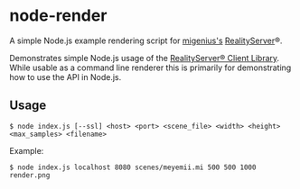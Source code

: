 # node-render

A simple Node.js example rendering script for [migenius's](https://migenius.com "migenius") [RealityServer](https://www.migenius.com/products/realityserver "RealityServer")®.

Demonstrates simple Node.js usage of the [RealityServer® Client Library](https://github.com/migenius/realityserver-client "RealityServer Client Library"). While usable as a command line renderer this is primarily for demonstrating how to use the API in Node.js.
 
## Usage

```console
$ node index.js [--ssl] <host> <port> <scene_file> <width> <height> <max_samples> <filename>
```

Example:

```console
$ node index.js localhost 8080 scenes/meyemii.mi 500 500 1000 render.png

```